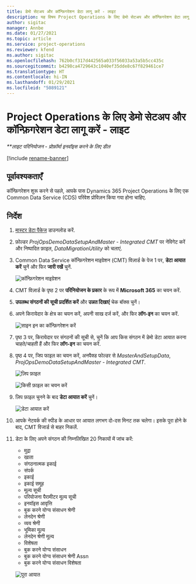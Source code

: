 ```yaml
---
title: डेमो सेटअप और कॉन्फ़िगरेशन डेटा लागू करें - लाइट
description: यह विषय Project Operations के लिए डेमो सेटअप और कॉन्फ़िगरेशन डेटा लागू करने के तरीके के बारे में जानकारी प्रदान करता है.
author: sigitac
manager: Annbe
ms.date: 01/27/2021
ms.topic: article
ms.service: project-operations
ms.reviewer: kfend
ms.author: sigitac
ms.openlocfilehash: 762b0cf317d442565a033f56033a53a5b5cc435c
ms.sourcegitcommit: b4298ca4729643c1040ef35dde8c67f829461ce7
ms.translationtype: HT
ms.contentlocale: hi-IN
ms.lasthandoff: 01/29/2021
ms.locfileid: "5089121"
---
```

# <a name="apply-demo-setup-and-configuration-data-for-project-operations---lite"></a>Project Operations के लिए डेमो सेटअप और कॉन्फ़िगरेशन डेटा लागू करें - लाइट 

_**लाइट परिनियोजन - प्रोफ़ॉर्मा इनवॉइस करने के लिए डील_

[!include [rename-banner](~/includes/cc-data-platform-banner.md)]

## <a name="prerequisites"></a>पूर्वावश्यकताएँ

कॉन्फ़िगरेशन शुरू करने से पहले, आपके पास Dynamics 365 Project Operations के लिए एक Common Data Service (CDS) परिवेश प्रोविज़न किया गया होना चाहिए.


## <a name="instructions"></a>निर्देश

1. [मास्टर डेटा पैकेज](https://download.microsoft.com/download/3/4/1/341bf279-a64f-4baa-af31-ce624859b518/ProjOpsSampleSetupData%20-%20CE%20only%20CMT.zip) डाउनलोड करें. 
2. फ़ोल्डर *ProjOpsDemoDataSetupAndMaster - Integrated CMT* पर नेविगेट करें और निष्पादित फ़ाइल, *DataMigrationUtility* को चलाएं.
3. Common Data Service कॉन्फ़िगरेशन माइग्रेशन (CMT) विज़ार्ड के पेज 1 पर, **डेटा आयात करें** चुनें और फिर **जारी रखें** चुनें.

    ![कॉन्फ़िगरेशन माइग्रेशन](./media/1ConfigurationMigration.png)

4. CMT विज़ार्ड के पृष्ठ 2 पर **परिनियोजन के प्रकार** के रूप में **Microsoft 365** का चयन करें.
5. **उपलब्ध संगठनों की सूची प्रदर्शित करें** और **उन्नत दिखाएं** चेक बॉक्स चुनें।
6. अपने किरायेदार के क्षेत्र का चयन करें, अपनी साख दर्ज करें, और फिर **लॉग-इन** का चयन करें.

   ![साइन इन का कॉन्फ़िगरेशन करें](./media/2ConfigurationSignin.png)

7. पृष्ठ 3 पर, किरायेदार पर संगठनों की सूची से, चुनें कि आप किस संगठन में डेमो डेटा आयात करना चाहते/चाहती हैं और फिर **लॉग-इन** का चयन करें.
8. पृष्ठ 4 पर, जिप फाइल का चयन करें, अनपैक्ड फोल्डर से *MasterAndSetupData*, *ProjOpsDemoDataSetupAndMaster - Integrated CMT*.

   ![ज़िप फ़ाइल](./media/3ZipFile.png)

   ![किसी फ़ाइल का चयन करें](./media/4SelectAFile.png)

9. ज़िप फ़ाइल चुनने के बाद **डेटा आयात करें** चुनें।

   ![डेटा आयात करें](./media/5ImportData.png)

10. आपके नेटवर्क की स्पीड के आधार पर आयात लगभग दो-दस मिनट तक चलेगा। इसके पूरा होने के बाद, CMT विजार्ड से बाहर निकलें. 
11. डेटा के लिए अपने संगठन की निम्नलिखित 20 निकायों में जांच करें:

    -   मुद्रा
    -   खाता
    -   संगठनात्मक इकाई
    -   संपर्क
    -   इकाई
    -   इकाई समूह
    -   मूल्य सूची
    -   परियोजना पैरामीटर मूल्य सूची 
    -   इनवॉइस आवृत्ति
    -   बुक करने योग्य संसाधन श्रेणी
    -   लेनदेन श्रेणी
    -   व्यय श्रेणी
    -   भूमिका मू्ल्य
    -   लेनदेन श्रेणी मूल्य
    -   विशेषता
    -   बुक करने योग्य संसाधन
    -   बुक करने योग्य संसाधन श्रेणी Assn
    -   बुक करने योग्य संसाधन विशेषता

    ![पूरा आयात](./media/6CompleteImport.png)
